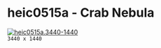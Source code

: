 # heic0515a - Crab Nebula
[![heic0515a.3440-1440](./heic0515a.3440-1440.png)](./heic0515a.3440-1440.png)  
`3440 x 1440`  